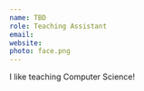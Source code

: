 ```yaml
---
name: TBD
role: Teaching Assistant
email:  
website: 
photo: face.png 
---
```


I like teaching Computer Science!
